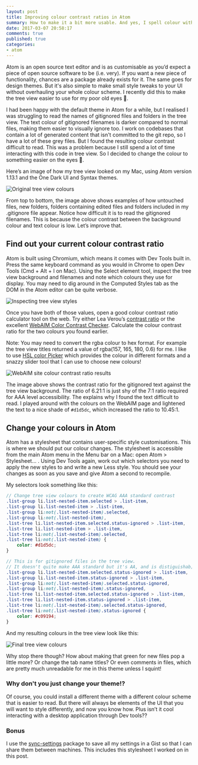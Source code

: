 ```yaml
---
layout: post
title: Improving colour contrast ratios in Atom
summary: How to make it a bit more usable. And yes, I spell colour with a &#34;u&#34;! 🇬🇧
date: 2017-03-07 20:58:17
comments: true
published: true
categories:
- atom
---
```


Atom is an open source text editor and is as customisable as you’d expect a piece of open source software to be (i.e. very). If you want a new piece of functionality, chances are a package already exists for it. The same goes for design themes. But it's also simple to make small style tweaks to your UI without overhauling your whole colour scheme. I recently did this to make the tree view easier to use for my poor old eyes 👀.

I had been happy with the default theme in Atom for a while, but I realised I was struggling to read the names of gitignored files and folders in the tree view. The text colour of gitignored filenames is darker compared to normal files, making them easier to visually ignore too. I work on codebases that contain a lot of generated content that isn't committed to the git repo, so I have a lot of these grey files. But I found the resulting colour contrast difficult to read. This was a problem because I still spend a lot of time interacting with this code in tree view. So I decided to change the colour to something easier on the eyes 👀.

Here’s an image of how my tree view looked on my Mac, using Atom version 1.13.1 and the One Dark UI and Syntax themes.

![Original tree view colours](/assets/originalTreeView.png)

From top to bottom, the image above shows examples of how untouched files, new folders, folders containing edited files and folders included in my .gitignore file appear. Notice how difficult it is to read the gitignored filenames. This is because the colour contrast between the background colour and text colour is low. Let’s improve that.

## Find out your current colour contrast ratio

Atom is built using Chromium, which means it comes with Dev Tools built in. Press the same keyboard command as you would in Chrome to open Dev Tools (Cmd + Alt + I on Mac). Using the Select element tool, inspect the tree view background and filenames and note which colours they use for display. You may need to dig around in the Computed Styles tab as the DOM in the Atom editor can be quite verbose.

![Inspecting tree view styles](/assets/inspectingOriginalTreeView.png)

Once you have both of those values, open a good colour contrast ratio calculator tool on the web. Try either Lea Verou’s [contrast ratio](http://leaverou.github.io/contrast-ratio/) or the excellent [WebAIM Color Contrast Checker](http://webaim.org/resources/contrastchecker/). Calculate the colour contrast ratio for the two colours you found earlier.

Note: You may need to convert the rgba colour to hex format. For example the tree view titles returned a value of rgba(157, 165, 180, 0.6) for me. I like to use [HSL color Picker](http://hslpicker.com/) which provides the colour in different formats and a snazzy slider tool that I can use to choose new colours!

![WebAIM site colour contrast ratio results](/assets/WebAimExample.png)

The image above shows the contrast ratio for the gitignored text against the tree view background. The ratio of 6.21:1 is just shy of the 7:1 ratio required for AAA level accessibility. The explains why I found the text difficult to read. I played around with the colours on the WebAIM page and lightened the text to a nice shade of `#d1d5dc`, which increased the ratio to 10.45:1.

## Change your colours in Atom

Atom has a stylesheet that contains user-specific style customisations. This is where we should put our colour changes. The stylesheet is accessible from the main Atom menu in the Menu bar on a Mac: open Atom > Stylesheet… . Using Dev Tools again, work out which selectors you need to apply the new styles to and write a new Less style. You should see your changes as soon as you save and give Atom a second to recompile.

My selectors look something like this:

```scss
// Change tree view colours to create WCAG AAA standard contrast
.list-group li.list-nested-item.selected > .list-item,
.list-group li.list-nested-item > .list-item,
.list-group li:not(.list-nested-item).selected,
.list-group li:not(.list-nested-item),
.list-tree li.list-nested-item.selected.status-ignored > .list-item,
.list-tree li.list-nested-item > .list-item,
.list-tree li:not(.list-nested-item).selected,
.list-tree li:not(.list-nested-item) {
    color: #d1d5dc;
}

// This is for gitignored files in the tree view.
// It doesn't quite make AAA standard but it's AA, and is distiguishab;e from the non-gitignored files
.list-group li.list-nested-item.selected.status-ignored > .list-item,
.list-group li.list-nested-item.status-ignored > .list-item,
.list-group li:not(.list-nested-item).selected.status-ignored,
.list-group li:not(.list-nested-item).status-ignored,
.list-tree li.list-nested-item.selected.status-ignored > .list-item,
.list-tree li.list-nested-item.status-ignored > .list-item,
.list-tree li:not(.list-nested-item).selected.status-ignored,
.list-tree li:not(.list-nested-item).status-ignored {
    color: #c09194;
}
```

And my resulting colours in the tree view look like this:

![Final tree view colours](/assets/finalTreeView.png)

Why stop there though? How about making that green for new files pop a little more? Or change the tab name titles? Or even comments in files, which are pretty much unreadable for me in this theme unless I squint!


### Why don't you just change your theme!?

Of course, you could install a different theme with a different colour scheme that is easier to read. But there will always be elements of the UI  that you will want to style differently, and now you know how. Plus isn’t it cool interacting with a desktop application through Dev tools??

### Bonus

I use the [sync-settings](https://atom.io/packages/sync-settings) package to save all my settings in a Gist so that I can share them between machines. This includes this stylesheet I worked on in this post.
